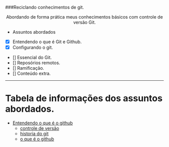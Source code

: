 ###Reciclando conhecimentos de git.

<p align="center">Abordando de forma prática meus conhecimentos básicos com controle de versão Git.</p>

- Assuntos abordados

- [X] Entendendo o que é Git e Github.
- [X] Configurando o git.
- [] Essencial do Git.
- [] Reposórios remotos.
- [] Ramificação.
- [] Conteúdo extra.

---

Tabela de informações dos assuntos abordados.
=================

<!--ts-->
   * [Entendendo o que é o github](#entendendo-o-que-e-o-github)
      * [controle de versão](#controle-de-versao)
      * [historia do git](#historia-do-git)
      * [o que é o github](#o-que-e-o-github)

<!--te-->
